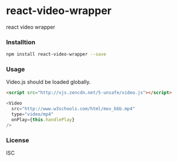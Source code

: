 # react-video-wrapper
react video wrapper

### Installtion
``` sh
npm install react-video-wrapper --save
```

### Usage

Video.js should be loaded globally.

``` html
<script src="http://vjs.zencdn.net/5-unsafe/video.js"></script>
```

``` javascript
<Video
  src="http://www.w3schools.com/html/mov_bbb.mp4"
  type="video/mp4"
  onPlay={this.handlePlay}
/>
```

### License
ISC
